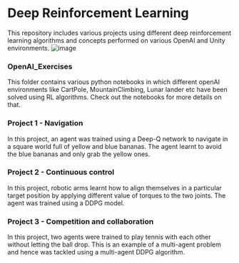 # Deep Reinforcement Learning
This repository includes various projects using different deep reinforcement learning algorithms and concepts performed on various OpenAI and Unity environments.
![image](https://user-images.githubusercontent.com/10624937/42135602-b0335606-7d12-11e8-8689-dd1cf9fa11a9.gif)

### OpenAI_Exercises
This folder contains various python notebooks in which different openAI environments like CartPole, MountainClimbing, Lunar lander etc have been solved using RL algorithms. Check out the notebooks for more details on that.

### Project 1 - Navigation
In this project, an agent was trained using a Deep-Q network to navigate in a square world full of yellow and blue bananas. The agent learnt to avoid the blue bananas and only grab the yellow ones.

### Project 2 - Continuous control
In this project, robotic arms learnt how to align themselves in a particular target position by applying different value of torques to the two joints. The agent was trained using a DDPG model.

### Project 3 - Competition and collaboration
In this project, two agents were trained to play tennis with each other without letting the ball drop. This is an example of a multi-agent problem and hence was tackled using a multi-agent DDPG algorithm.
